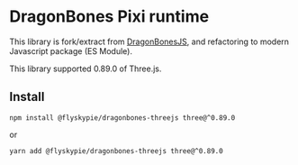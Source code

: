# DragonBones Pixi runtime

This library is fork/extract from [DragonBonesJS](https://github.com/DragonBones/DragonBonesJS), and refactoring to modern Javascript package (ES Module).

This library supported 0.89.0 of Three.js.

## Install

```
npm install @flyskypie/dragonbones-threejs three@^0.89.0
```

or 

```
yarn add @flyskypie/dragonbones-threejs three@^0.89.0
```